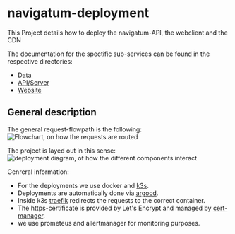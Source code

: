 # navigatum-deployment

This Project details how to deploy the navigatum-API, the webclient and the CDN

The documentation for the spectific sub-services can be found in the respective directories:

- [Data](../data/)
- [API/Server](../server/)
- [Website](../webclient/)

## General description

The general request-flowpath is the following:  
![Flowchart, on how the requests are routed](../resources/Flowchart.svg)  
  
The project is layed out in this sense:  
![deployment diagram, of how the different components interact](../resources/Deployment_Overview.svg)  
  
Genreral information:

- For the deployments we use docker and [k3s](https://k3s.io/).
- Deployments are automatically done via [argocd](https://argo-cd.readthedocs.io/).
- Inside k3s [traefik](https://traefik.io/) redirects the requests to the correct container.
- The https-certificate is provided by Let's Encrypt and managed by [cert-manager](https://cert-manager.io/).
- we use prometeus and allertmanager for monitoring purposes.
